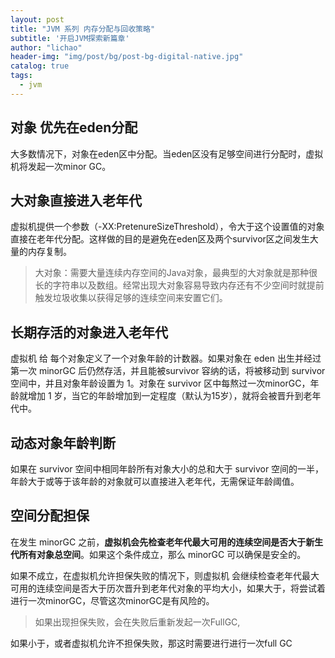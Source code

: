 ```yaml
---
layout: post
title: "JVM 系列 内存分配与回收策略"
subtitle: '开启JVM探索新篇章'
author: "lichao"
header-img: "img/post/bg/post-bg-digital-native.jpg"
catalog: true
tags:
  - jvm
---
```



## 对象 优先在eden分配

大多数情况下，对象在eden区中分配。当eden区没有足够空间进行分配时，虚拟机将发起一次minor GC。

## 大对象直接进入老年代

虚拟机提供一个参数（-XX:PretenureSizeThreshold），令大于这个设置值的对象直接在老年代分配。这样做的目的是避免在eden区及两个survivor区之间发生大量的内存复制。

> 大对象：需要大量连续内存空间的Java对象，最典型的大对象就是那种很长的字符串以及数组。经常出现大对象容易导致内存还有不少空间时就提前触发垃圾收集以获得足够的连续空间来安置它们。

## 长期存活的对象进入老年代

虚拟机 给 每个对象定义了一个对象年龄的计数器。如果对象在 eden 出生并经过第一次 minorGC 后仍然存活，并且能被survivor 容纳的话，将被移动到 survivor 空间中，并且对象年龄设置为 1。对象在 survivor 区中每熬过一次minorGC，年龄就增加 1 岁，当它的年龄增加到一定程度（默认为15岁），就将会被晋升到老年代中。

## 动态对象年龄判断

如果在 survivor 空间中相同年龄所有对象大小的总和大于 survivor 空间的一半，年龄大于或等于该年龄的对象就可以直接进入老年代，无需保证年龄阈值。

## 空间分配担保

在发生 minorGC 之前，**虚拟机会先检查老年代最大可用的连续空间是否大于新生代所有对象总空间**。如果这个条件成立，那么 minorGC 可以确保是安全的。

如果不成立，在虚拟机允许担保失败的情况下，则虚拟机 会继续检查老年代最大可用的连续空间是否大于历次晋升到老年代对象的平均大小，如果大于，将尝试着进行一次minorGC，尽管这次minorGC是有风险的。
> 如果出现担保失败，会在失败后重新发起一次FullGC,

如果小于，或者虚拟机允许不担保失败，那这时需要进行进行一次full GC
